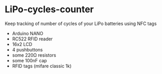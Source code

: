 # LiPo-cycles-counter

Keep tracking of number of cycles of your LiPo batteries using NFC tags


- Arduino NANO
- RC522 RFID reader
- 16x2 LCD 
- 4 pushbuttons
- some 220Ω resistors
- some 100nF cap
- RFID tags (mifare classic 1k)
